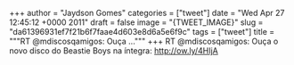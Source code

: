 
+++
author = "Jaydson Gomes"
categories = ["tweet"]
date = "Wed Apr 27 12:45:12 +0000 2011"
draft = false
image = "{TWEET_IMAGE}"
slug = "da61396931ef7f21b6f7faae4d603e8d6a5e6f9c"
tags = ["tweet"]
title = """RT @mdiscosqamigos: Ouça ..."""
+++
RT @mdiscosqamigos: Ouça o novo disco do Beastie Boys na íntegra: http://ow.ly/4HIjA
